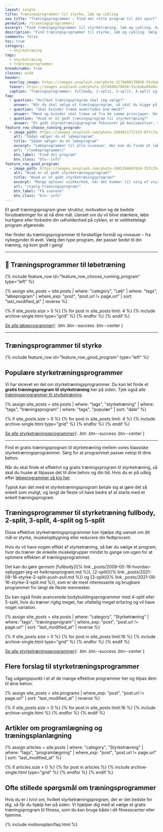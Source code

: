 ```yaml
---
layout: single
title: Træningsprogrammer til styrke, løb og cykling
seo_title: "Træningsprogrammer – Find det rette program til din sport"
permalink: /traeningsprogrammer/
excerpt: "Find træningsprogrammer til styrketræning, løb og cykling. Uanset dit niveau kan du få et skræddersyet program, der hjælper dig med at nå dine mål."
description: "Find træningsprogrammer til styrke, løb og cykling. Vælg det rette program til dit niveau og mål, og få struktur i din træning."
comments: false
toc: true
category:
  - Styrketræning
tags:
  - styrketræning
  - træningsprogrammer
breadcrumbs: true
classes: wide
header:
  overlay_image: https://images.unsplash.com/photo-1574680178050-55c6a6a96e0a?ixlib=rb-1.2.1&ixid=eyJhcHBfaWQiOjEyMDd9&auto=format&fit=crop&h=630&w=1200&q=60
  teaser: https://images.unsplash.com/photo-1574680178050-55c6a6a96e0a?ixlib=rb-1.2.1&ixid=eyJhcHBfaWQiOjEyMDd9&auto=format&fit=crop&h=300&w=400&q=10
  caption: "Træningsprogrammer: fullbody, 2-split, 3-split, 4-split og 5-split styrketræning"
faq:
  - question: "Hvilket træningsprogram skal jeg vælge?"
    answer: "Når du skal vælge et træningsprogram, så skal du kigge på dit mål og den tid du har til rådighed. Uanset om du gerne vil forøge din styrke, opbygge muskler eller begge dele, så viser forskningen at det er en god ide at træne alle musklerne i kroppen mindst 2 gange om ugen. Jeg har skrevet en guide til, [hvordan du vælger det rigtige træningsprogram](/vaelg-traeningsprogram/), som du kan lade dig inspirere af."
  - question: "Skal kvinder træne anderledes end mænd?"
    answer: "Mænd og kvinder skal træne ud fra de samme principper. Det afgørende i valget af træningsprogram er, at du tilpasser det din målsætning, dine forudsætninger og din kropsbygning. Både kvinder og mænd kan altså sagtens tage udgangspunkt i et af de effektive træningsprogrammer på denne side."
  - question: "Hvad er et godt træningsprogram til styrketræning?"
    answer: "Et godt styrketræningsprogram fokuserer på basisøvelser, som udføres med god bevægelseskvalitet og tilpas hårdt i forhold til dine mål. De fleste vil få mere ud af at træne med 1-3 gentagelser i overskud end til failure. En ugentlige volumen 6-20 sæt for den enkelte muskelgruppe vil være passende. De bedste træningsprogrammer har også en plan for, hvordan man fra uge til uge kan lave [progression og progressivt overload](/progressionsmodeller-progressivt-overload/)."
feature_row_choose_running_program:
  - image_path: https://images.unsplash.com/photo-1594911772125-07fc7a2d8d9f?ixid=MnwxMjA3fDB8MHxwaG90by1wYWdlfHx8fGVufDB8fHx8&ixlib=rb-1.2.1&auto=format&fit=crop&h=300&w=400&q=10
    alt: "Sådan vælger du et løbeprogram"
    title: "Sådan vælger du et løbeprogram"
    excerpt: "Løbeprogrammer til alle niveauer. Her kan du finde et løbeprogram, der passer til dig. Der er løbetræningsprogrammer til at blive hurtigere på 5km, 10 km, halvmaraton og maraton."
    url: "/loebeprogrammer/"
    btn_label: "Find dit program"
    btn_class: "btn--info"
feature_row_good_program:
  - image_path: https://images.unsplash.com/photo-1605296867424-35fc25c9212a?ixid=MnwxMjA3fDB8MHxwaG90by1wYWdlfHx8fGVufDB8fHx8&ixlib=rb-1.2.1&auto=format&fit=crop&h=300&w=300&q=10
    alt: "Hvad er et godt styrketræningsprogram?"
    title: "Hvad er et godt styrketræningsprogram?"
    excerpt: "Mange oplever usikkerhed, når det kommer til valg af styrketræningsprogram – og det er helt forståeligt. Hvordan vælger man det rigtige program? Hvor mange gange om ugen bør du træne? Hvor mange gentagelser og sæt giver resultater? Hvilke øvelser skal du inkludere, og hvornår er det tid til at skifte program?"
    url: "/vaelg-traeningsprogram/"
    btn_label: "Få svarene"
    btn_class: "btn--info"
---
```


Et godt træningsprogram giver struktur, motivation og de bedste forudsætninger for at nå dine mål. Uanset om du vil blive stærkere, løbe hurtigere eller forbedre din udholdenhed på cyklen, er et veltilrettelagt program afgørende. 

Her finder du træningsprogrammer til forskellige formål og niveauer – fra nybegynder til øvet. Vælg den type program, der passer bedst til din træning, og kom godt i gang!

***

## 🏃 Træningsprogrammer til løbetræning

{% include feature_row id="feature_row_choose_running_program" type="left" %}

<div class="feature__wrapper" markdown="1">

{% assign site_posts = site.posts | where: "category", "Løb" | where: "tags", "løbeprogram" | where_exp: "post", "post.url != page.url" | sort: "last_modified_at" | reverse %}

{% if site_posts.size > 0 %}
  {% for post in site_posts limit: 4 %}
    {% include archive-single.html type="grid" %}
  {% endfor %}
{% endif %}

[Se alle løbeprogrammer](/loebeprogrammer/){: .btn .btn--success .btn--center }

</div>

***

## Træningsprogrammer til styrke

{% include feature_row id="feature_row_good_program" type="left" %}

## Populære styrketræningsprogrammer

Vi har skrevet en del om styrketræningsprogrammer. Du kan let finde et **gratis træningsprogram til styrketræning** her på siden. Tjek også alle [træningsprogrammer til styrketræning](/styrketraeningsprogrammer/).

{% assign site_posts = site.posts | where: "tags", "styrketræning" | where: "tags", "træningsprogram" | where: "tags", "populær" | sort: "date" %}

<div class="feature__wrapper" markdown="1">

{% if site_posts.size > 0 %}
  {% for post in site_posts limit: 4 %}
    {% include archive-single.html type="grid" %}
  {% endfor %}
{% endif %}

[Se alle styrketræningsprogrammer](/styrketraeningsprogrammer/){: .btn .btn--success .btn--center }

</div>

***

Find et gratis træningsprogram til styrketræning mellem vores klassiske styrketræningsprogrammer. Sørg for at programmet passer netop til dine behov.

Når du skal finde et effektivt og gratis træningsprogram til styrketræning, så skal du huske at tilpasse det til dine behov og din tid. Hvis du er på udkig efter [løbeprogrammer så kig her](/loebesiden/).

Typisk kan det med et styrketræningsprogram betale sig at gøre det så enkelt som muligt, og langt de fleste vil have bedre af at starte med et enkelt træningsprogram.

## Træningsprogrammer til styrketræning fullbody, 2-split, 3-split, 4-split og 5-split

Disse effektive styrketræningsprogrammer kan hjælpe dig uanset om dit mål er styrke, muskelopbygning eller reducere din fedtprocent.

Hvis du vil have nogen effekt af styrketræning, så bør du vælge et program, hvor du træner de enkelte muskelgrupper mindst to gange om ugen for at optimere effekten af træningsprogrammet.

Det kan du gøre gennem [fullbody]({% link _posts/2009-05-18-hvordan-opbygger-jeg-et-helkropsprogram.md %}), [2-split]({% link _posts/2021-08-16-styrke-2-split-push-pull.md %}) og [3-split]({% link _posts/2021-08-16-styrke-3-split.md %}), som er de mest interessante og brugbare programmer for langt de fleste
mennesker.

Du kan også finde avancerede bodybuildingsprogrammer med 4-split eller 5-split, hvis du træner rigtig meget, har ufattelig meget erfaring og vil have noget variation.

<div class="feature__wrapper">

{% assign site_posts = site.posts | where: "category", "Styrketræning" | where: "tags", "træningsprogram" | where_exp: "post", "post.url != page.url" | sort: "last_modified_at" | reverse %}

{% if site_posts.size > 0 %}
  {% for post in site_posts limit:16 %}
    {% include archive-single.html type="grid" %}
  {% endfor %}
{% endif %}

[Se alle styrketræningsprogrammer](/styrketraeningsprogrammer/){: .btn .btn--success .btn--center }

</div>

## Flere forslag til styrketræningsprogrammer

Tag udgangspunkt i et af de mange effektive programmer her og tilpas dem til dine behov.

<div class="feature__wrapper">

{% assign site_posts = site.programs | where_exp: "post", "post.url != page.url" | sort: "last_modified_at" | reverse %}

{% if site_posts.size > 0 %}
  {% for post in site_posts limit:16 %}
    {% include archive-single.html %}
  {% endfor %}
{% endif %}

</div>

## Artikler om programlægning og træningsplanlægning

<div class="feature__wrapper">

{% assign articles = site.posts | where: "category", "Styrketræning" | where: "tags", "programlægning" | where_exp: "post", "post.url != page.url" | sort: "last_modified_at" %}

{% if articles.size > 0 %}
  {% for post in articles %}
    {% include archive-single.html type="grid" %}
  {% endfor %}
{% endif %}

</div>

## Ofte stillede spørgsmål om træningsprogrammer

Hvis du er i tvivl om, hvilket styrketræningsprogram, der er det bedste for dig, så får du hjælp her på siden. Vi hjælper dig med at vælge et gratis træningsprogram til fitness, som du kan bruge både i dit fitnesscenter eller hjemme.

{% include motionsplan/faq.html %}
